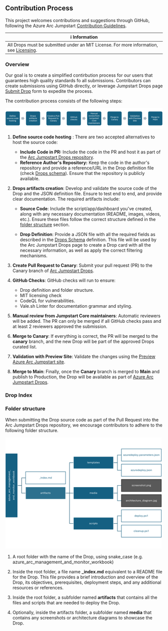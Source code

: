 ## Contribution Process

This project welcomes contributions and suggestions through GitHub, following the Azure Arc Jumpstart [Contribution Guidelines](https://arcjumpstart.com/contribution_guidelines). 

| ℹ️ Information                           | 
|------------------------------------------|
| All Drops must be submitted under an MIT License. For more information, see [Licensing](./LICENSE).  |


### Overview

Our goal is to create a simplified contirbution process for our users that guarantees high quality standards fo all submissions. Contributors can create submissions using GitHub directly, or leverage Jumpstart Drops page [Submit Drop](./) form to expedite the process. 

The contribution process consists of the following steps:

![Contribution process](./img/contributing.png)

1. **Define source code hosting** : There are two accepted alternatives to host the source code:

    - **Include Code in PR:** Include the code in the PR and host it as part of the [Arc Jumpstart Drops repository](https://github.com/Azure/arc_jumpstart_drops).
    - **Reference Author's Repository:** Keep the code in the author's repository and provide a reference/URL in the Drop definition file (check [Drops schema](./SCHEMA.md)). Ensure that the repository is publicly available.

1. **Drops artifacts creation**: Develop and validate the source code of the Drop and the JSON definition file. Ensure to test end to end, and provide clear documentation. The required artifacts include:

    - **Source Code**: Include the script/app/dashboard you've created, along with any necessary documentation (README, images, videos, etc.). Ensure these files follow the correct structure defined in the [folder structure](#folder-structure) section. 

    - **Drop Definition**: Provide a JSON file with all the required fields as described in the [Drops Schema](./SCHEMA.md) definition. This file will be used by the Arc Jumpstart Drops page to create a Drop card with all the necessary information, as well as apply the correct filtering mechanisms. 

1. **Create Pull Request to Canary**: Submit your pull request (PR) to the Canary branch of [Arc Jumpstart Drops](https://github.com/Azure/arc_jumpstart_drops).

1. **GitHub Checks**: GitHub checks will run to ensure:

    - Drop definition and folder structure.
    - MIT licensing check
    - CodeQL for vulnerabilities.
    - Vale.sh Linter for documentation grammar and styling.

1. **Manual review from Jumpstart Core maintainers**: Automatic reviewers will be added. The PR can only be merged if all GitHub checks pass and at least 2 reviewers approved the submission.

1. **Merge to Canary**: If everything is correct, the PR will be merged to the **canary** branch, and the new Drop will be part of the approved Drops curated list. 

1. **Validation with Preview Site**: Validate the changes using the [Preview Azure Arc Jumpstart site](https://preview.arcjumpstart.com/arc_jumpstart_drops).

1. **Merge to Main**: Finally, once the **Canary** branch is merged to **Main** and publish to Production, the Drop will be available as part of [Azure Arc Jumpstart Drops](https://arcjumpstart.com/arc_jumpstart_drops).

### Drop Index


### Folder structure

When submitting the Drop source code as part of the Pull Request into the Arc Jumpstart Drops repository, we encourage contributors to adhere to the following folder structure.

<img src="./img/folder_structure.png" alt="Folder structure" width="500">

1. A root folder with the name of the Drop, using snake_case (e.g. azure_arc_management_and_monitor_workbook)

1. Inside the root folder, a file name **_index.md** equivalent to a README file for the Drop. This file provides a brief introduction and overview of the Drop, its objectives, prerequisites, deployment steps, and any additional resources or references.

1. Inside the root folder, a subfolder named **artifacts** that contains all the files and scripts that are needed to deploy the Drop.

1. Optionally, inside the artifacts folder, a subfolder named **media** that contains any screenshots or architecture diagrams to showcase the Drop.
